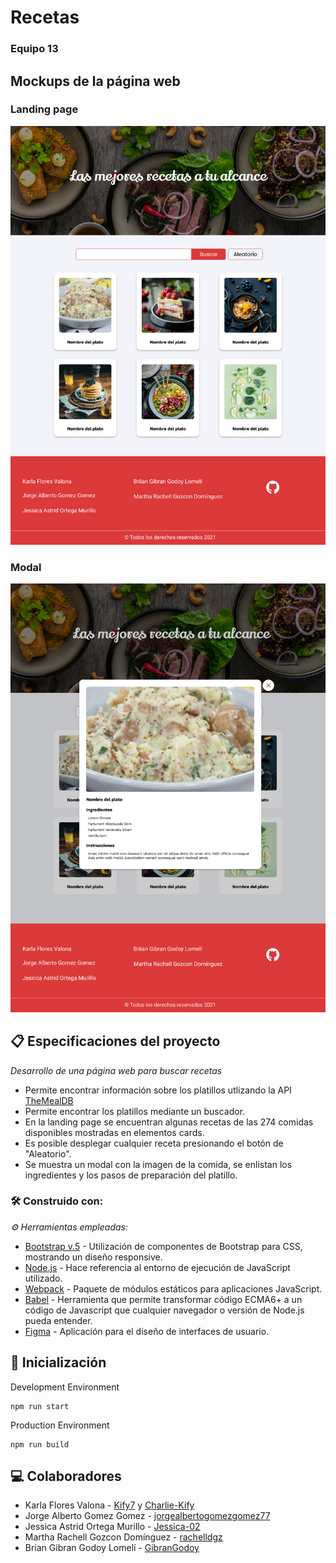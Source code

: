 # Recetas
### Equipo 13

## Mockups de la página web
### Landing page
![App Preview](./preview/vistaPrincipal.jpg?raw=true)
<!-- ![vistaPrincipal](https://user-images.githubusercontent.com/62523509/128751982-a00a450f-8925-4b39-8702-2af52ae93315.jpg) -->

### Modal
![App Preview](./preview/vistaModal.jpg?raw=true)

## 📋 Especificaciones del proyecto

_Desarrollo de una página web para buscar recetas_

* Permite encontrar información sobre los platillos utlizando la API [TheMealDB](https://www.themealdb.com/)
* Permite encontrar los platillos mediante un buscador.
* En la landing page se encuentran algunas recetas de las 274 comidas disponibles mostradas en elementos cards.
* Es posible desplegar cualquier receta presionando el botón de "Aleatorio".
* Se muestra un modal con la imagen de la comida, se enlistan los ingredientes y los pasos de preparación del platillo.

### 🛠️ Construido con:

_⚙️ Herramientas empleadas:_

* [Bootstrap v.5](https://getbootstrap.com/) - Utilización de componentes de Bootstrap para CSS, mostrando un diseño responsive.
* [Node.js](https://nodejs.dev/) - Hace referencia al entorno de ejecución de JavaScript utilizado.
* [Webpack](https://webpack.js.org/) - Paquete de módulos estáticos para aplicaciones JavaScript.
* [Babel](https://babeljs.io/) - Herramienta que permite transformar código ECMA6+ a un código de Javascript que cualquier navegador o versión de Node.js pueda entender.
* [Figma](https://www.figma.com/) - Aplicación para el diseño de interfaces de usuario.

## 🚀 Inicialización

Development Environment

```
npm run start
```

Production Environment

```
npm run build
```

## 💻 Colaboradores

* Karla Flores Valona - [Kify7](https://github.com/Kify7) y [Charlie-Kify](https://github.com/Charlie-Kify)
* Jorge Alberto Gomez Gomez - [jorgealbertogomezgomez77](https://github.com/jorgealbertogomezgomez77)
* Jessica Astrid Ortega Murillo - [Jessica-02](https://github.com/Jessica-02)
* Martha Rachell Gozcon Domínguez - [rachelldgz](https://github.com/rachelldgz)
* Brian Gibran Godoy Lomelí - [GibranGodoy](https://github.com/GibranGodoy)

